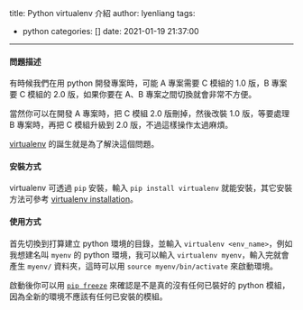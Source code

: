 title: Python virtualenv 介紹
author: lyenliang
tags:
  - python
categories: []
date: 2021-01-19 21:37:00
---
#### 問題描述

有時候我們在用 python 開發專案時，可能 A 專案需要 C 模組的 1.0 版，B 專案要 C 模組的 2.0 版，如果你要在 A、B 專案之間切換就會非常不方便。

當然你可以在開發 A 專案時，把 C 模組 2.0 版刪掉，然後改裝 1.0 版，等要處理 B 專案時，再把 C 模組升級到 2.0 版，不過這樣操作太過麻煩。

[virtualenv](https://virtualenv.pypa.io/en/latest/) 的誕生就是為了解決這個問題。

#### 安裝方式

virtualenv 可透過 `pip` 安裝，輸入 `pip install virtualenv` 就能安裝，其它安裝方法可參考 [virtualenv installation](https://virtualenv.pypa.io/en/latest/installation.html)。

#### 使用方式

首先切換到打算建立 python 環境的目錄，並輸入 `virtualenv <env_name>`，例如我想建名叫 `myenv` 的 python 環境，我可以輸入 `virtualenv myenv`，輸入完就會產生 `myenv/` 資料夾，這時可以用 `source myenv/bin/activate` 來啟動環境。

啟動後你可以用 [`pip freeze`](https://pip.pypa.io/en/stable/reference/pip_freeze/) 來確認是不是真的沒有任何已裝好的 python 模組，因為全新的環境不應該有任何已安裝的模組。